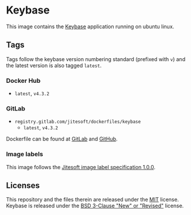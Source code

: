 # Keybase

This image contains the [Keybase](https://keybase.io/) application running on ubuntu linux.  

## Tags

Tags follow the keybase version numbering standard (prefixed with `v`) and the latest version is also tagged `latest`.

### Docker Hub

* `latest`, `v4.3.2`

### GitLab

* `registry.gitlab.com/jitesoft/dockerfiles/keybase`
  * `latest`, `v4.3.2`

Dockerfile can be found at [GitLab](https://gitlab.com/jitesoft/dockerfiles/keybase) and [GitHub](https://github.com/jitesoft/docker-keybase).

### Image labels

This image follows the [Jitesoft image label specification 1.0.0](https://gitlab.com/snippets/1866155).

## Licenses

This repository and the files therein are released under the [MIT](https://gitlab.com/jitesoft/dockerfiles/keybase/blob/master/LICENSE) license.  
Keybase is released under the [BSD 3-Clause "New" or "Revised"](https://github.com/keybase/client/blob/master/LICENSE) license.
